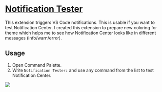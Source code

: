 # [Notification Tester](https://marketplace.visualstudio.com/items?itemName=svipben.notification-tester)

This extension triggers VS Code notifications. This is usable if you want to test Notification Center. I created this extension to prepare new coloring for theme which helps me to see how Notification Center looks like in different messages (info/warn/error).

## Usage

1.  Open Command Palette.
2.  Write `Notification Tester:` and use any command from the list to test Notification Center.

![](https://raw.githubusercontent.com/svipben/vscode-notification-tester/master/images/notification-center.png)
